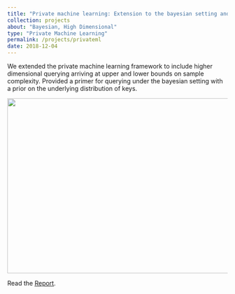 ```yaml
---
title: "Private machine learning: Extension to the bayesian setting and higher dimensional querying"
collection: projects
about: "Bayesian, High Dimensional"
type: "Private Machine Learning"
permalink: /projects/privateml
date: 2018-12-04
---
```


We extended the private machine learning framework to include higher dimensional querying arriving at upper and lower bounds on sample complexity. Provided a primer for querying under the bayesian setting with a prior on the underlying distribution of keys.

<p align="center">
<img align="center" width=600 height=400 src="https://github.com/kevinbdsouza/kevinbdsouza.github.io/blob/master/files/privateml.png?raw=true">
</p>

Read the <a href="https://kevinbdsouza.files.wordpress.com/2021/07/learning_theory_project.pdf"><u>Report</u></a>.
